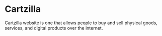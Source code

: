 # Cartzilla
Cartzilla website is one that allows people to buy and sell physical goods, services, and digital products over the internet.
